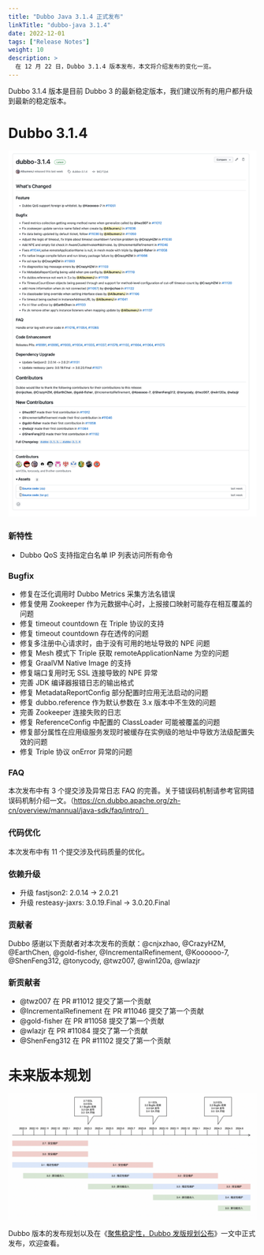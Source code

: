 ```yaml
---
title: "Dubbo Java 3.1.4 正式发布"
linkTitle: "dubbo-java 3.1.4"
date: 2022-12-01
tags: ["Release Notes"]
weight: 10
description: >
  在 12 月 22 日，Dubbo 3.1.4 版本发布，本文将介绍发布的变化一览。
---
```


Dubbo 3.1.4 版本是目前 Dubbo 3 的最新稳定版本，我们建议所有的用户都升级到最新的稳定版本。

# Dubbo 3.1.4

![image.png](/imgs/blog/release/3-1-4.png)

### 新特性

- Dubbo QoS 支持指定白名单 IP 列表访问所有命令

### Bugfix

- 修复在泛化调用时 Dubbo Metrics 采集方法名错误
- 修复使用 Zookeeper 作为元数据中心时，上报接口映射可能存在相互覆盖的问题
- 修复 timeout countdown 在 Triple 协议的支持
- 修复 timeout countdown 存在透传的问题
- 修复多注册中心请求时，由于没有可用的地址导致的 NPE 问题
- 修复 Mesh 模式下 Triple 获取 remoteApplicationName 为空的问题
- 修复 GraalVM Native Image 的支持
- 修复端口复用时无 SSL 连接导致的 NPE 异常
- 完善 JDK 编译器报错日志的输出格式
- 修复 MetadataReportConfig 部分配置时应用无法启动的问题
- 修复 dubbo.reference 作为默认参数在 3.x 版本中不生效的问题
- 完善 Zookeeper 连接失败的日志
- 修复 ReferenceConfig 中配置的 ClassLoader 可能被覆盖的问题
- 修复部分属性在应用级服务发现时被缓存在实例级的地址中导致方法级配置失效的问题
- 修复 Triple 协议 onError 异常的问题

### FAQ

本次发布中有 3 个提交涉及异常日志 FAQ 的完善。关于错误码机制请参考官网错误码机制介绍一文。（https://cn.dubbo.apache.org/zh-cn/overview/mannual/java-sdk/faq/intro/）

### 代码优化

本次发布中有 11 个提交涉及代码质量的优化。

### 依赖升级

- 升级 fastjson2: 2.0.14 -> 2.0.21
- 升级 resteasy-jaxrs: 3.0.19.Final -> 3.0.20.Final

### 贡献者

Dubbo 感谢以下贡献者对本次发布的贡献：@cnjxzhao, @CrazyHZM, @EarthChen, @gold-fisher, @IncrementalRefinement, @Koooooo-7, @ShenFeng312, @tonycody, @twz007, @win120a, @wlazjr

### 新贡献者

- @twz007  在 PR #11012 提交了第一个贡献
- @IncrementalRefinement 在 PR #11046 提交了第一个贡献
- @gold-fisher  在 PR #11058 提交了第一个贡献
- @wlazjr  在 PR #11084 提交了第一个贡献
- @ShenFeng312  在 PR #11102 提交了第一个贡献

# 未来版本规划

![image.png](/imgs/blog/release/release-roadmap.png)

Dubbo 版本的发布规划以及在《[聚焦稳定性，Dubbo 发版规划公布](https://mp.weixin.qq.com/s?__biz=MzIwODYwNTA4MA==&mid=2247484424&idx=1&sn=2f5ff4846f7dafad325f78fd8cf4d1fc&chksm=9701deffa07657e9a46eb97bb859770b4856599566b992724013a848a730f394702938e72404&token=1547029975&lang=zh_CN#rd)》一文中正式发布，欢迎查看。
